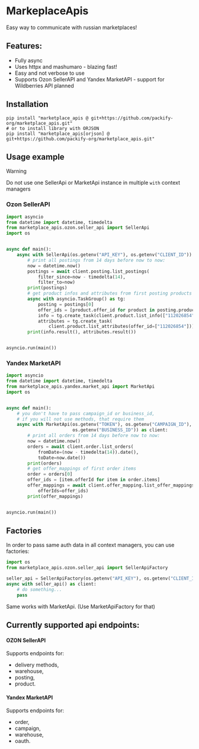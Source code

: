 # MarkeplaceApis

Easy way to communicate with russian marketplaces!

## Features:

* Fully async
* Uses httpx and mashumaro - blazing fast!
* Easy and not verbose to use
* Supports Ozon SellerAPI and Yandex MarketAPI - support for Wildberries API planned

## Installation

```
pip install "marketplace_apis @ git+https://github.com/packify-org/marketplace_apis.git"
# or to install library with ORJSON 
pip install "marketplace_apis[orjson] @ git+https://github.com/packify-org/marketplace_apis.git"
```

## Usage example

> [!WARNING]
> Do not use one SellerApi or MarketApi instance in multiple `with` context managers

### Ozon SellerAPI

```python
import asyncio
from datetime import datetime, timedelta
from marketplace_apis.ozon.seller_api import SellerApi
import os


async def main():
    async with SellerApi(os.getenv("API_KEY"), os.getenv("CLIENT_ID")) as client:
        # print all postings from 14 days before now to now:
        now = datetime.now()
        postings = await client.posting.list_postings(
            filter_since=now - timedelta(14),
            filter_to=now)
        print(postings)
        # get product infos and attributes from first posting products concurrently
        async with asyncio.TaskGroup() as tg:
            posting = postings[0]
            offer_ids = [product.offer_id for product in posting.products]
            info = tg.create_task(client.product.list_info(["112026854"]))
            attributes = tg.create_task(
                client.product.list_attributes(offer_id=["112026854"]))
        print(info.result(), attributes.result())


asyncio.run(main())
```

### Yandex MarketAPI

```python
import asyncio
from datetime import datetime, timedelta
from marketplace_apis.yandex.market_api import MarketApi
import os


async def main():
    # you don't have to pass campaign_id or business_id,
    # if you will not use methods, that require them
    async with MarketApi(os.getenv("TOKEN"), os.getenv("CAMPAIGN_ID"),
                         os.getenv("BUSINESS_ID")) as client:
        # print all orders from 14 days before now to now:
        now = datetime.now()
        orders = await client.order.list_orders(
            fromDate=(now - timedelta(14)).date(),
            toDate=now.date())
        print(orders)
        # get offer_mappings of first order items
        order = orders[0]
        offer_ids = [item.offerId for item in order.items]
        offer_mappings = await client.offer_mapping.list_offer_mappings(
            offerIds=offer_ids)
        print(offer_mappings)


asyncio.run(main())
```

## Factories
In order to pass same auth data in all context managers, you can use factories:
```python
import os
from marketplace_apis.ozon.seller_api import SellerApiFactory

seller_api = SellerApiFactory(os.getenv("API_KEY"), os.getenv("CLIENT_ID"))
async with seller_api() as client:
    # do something...
    pass
```
Same works with MarketApi. (Use MarketApiFactory for that)

## Currently supported api endpoints:

#### OZON SellerAPI

Supports endpoints for:

* delivery methods,
* warehouse,
* posting,
* product.

#### Yandex MarketAPI

Supports endpoints for:

* order,
* campaign,
* warehouse,
* oauth.
